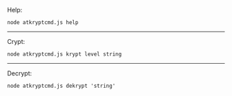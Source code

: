 Help:

```
node atkryptcmd.js help
```

---

Crypt:

```
node atkryptcmd.js krypt level string
```

---

Decrypt:

```
node atkryptcmd.js dekrypt 'string'
```